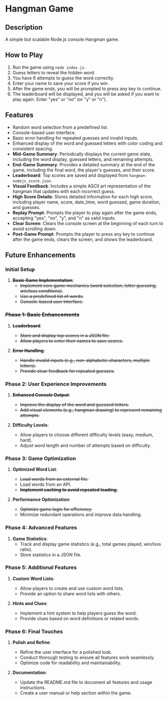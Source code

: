 # Hangman Game

## Description

A simple but scalable Node.js console Hangman game.

## How to Play

1. Run the game using `node index.js`.
2. Guess letters to reveal the hidden word.
3. You have 6 attempts to guess the word correctly.
4. Enter your name to save your score if you win.
5. After the game ends, you will be prompted to press any key to continue.
6. The leaderboard will be displayed, and you will be asked if you want to play again. Enter "yes" or "no" (or "y" or "n").

## Features

- Random word selection from a predefined list.
- Console-based user interface.
- Basic error handling for repeated guesses and invalid inputs.
- Enhanced display of the word and guessed letters with color coding and consistent spacing.
- **Mid-Game Summary**: Periodically displays the current game state, including the word display, guessed letters, and remaining attempts.
- **End-Game Summary**: Provides a detailed summary at the end of the game, including the final word, the player's guesses, and their score.
- **Leaderboard**: Top scores are saved and displayed from `hangman-nodejs_score.json`.
- **Visual Feedback**: Includes a simple ASCII art representation of the hangman that updates with each incorrect guess.
- **High Score Details**: Stores detailed information for each high score, including player name, score, date_time, word guessed, game duration, and guesses.
- **Replay Prompt**: Prompts the player to play again after the game ends, accepting "yes", "no", "y", and "n" as valid inputs.
- **Clear Screen**: Clears the console screen at the beginning of each turn to avoid scrolling down.
- **Post-Game Prompt**: Prompts the player to press any key to continue after the game ends, clears the screen, and shows the leaderboard.

## Future Enhancements

### Initial Setup

1. ~~**Basic Game Implementation**~~:
   - ~~Implement core game mechanics (word selection, letter guessing, win/loss conditions).~~
   - ~~Use a predefined list of words.~~
   - ~~Console-based user interface.~~

### ~~Phase 1: Basic Enhancements~~
1. ~~**Leaderboard**~~:
   - ~~Store and display top scores in a JSON file.~~
   - ~~Allow players to enter their names to save scores.~~

2. ~~**Error Handling**~~:
   - ~~Handle invalid inputs (e.g., non-alphabetic characters, multiple letters).~~
   - ~~Provide clear feedback for repeated guesses.~~

### Phase 2: User Experience Improvements

1. ~~**Enhanced Console Output**:~~
   - ~~Improve the display of the word and guessed letters.~~
   - ~~Add visual elements (e.g., hangman drawing) to represent remaining attempts.~~

2. **Difficulty Levels**:
   - Allow players to choose different difficulty levels (easy, medium, hard).
   - Adjust word length and number of attempts based on difficulty.

### Phase 3: Game Optimization

1. **Optimized Word List**:
   - ~~Load words from an external file.~~
   - Load words from an API.
   - ~~**Implement caching to avoid repeated loading.**~~

2. **Performance Optimization**:
   - ~~Optimize game logic for efficiency.~~
   - Minimize redundant operations and improve data handling.

### Phase 4: Advanced Features

1. **Game Statistics**:
   - Track and display game statistics (e.g., total games played, win/loss ratio).
   - Store statistics in a JSON file.

### Phase 5: Additional Features

1. **Custom Word Lists**:
    - Allow players to create and use custom word lists.
    - Provide an option to share word lists with others.

2. **Hints and Clues**:
    - Implement a hint system to help players guess the word.
    - Provide clues based on word definitions or related words.

### Phase 6: Final Touches

1. **Polish and Refine**:
    - Refine the user interface for a polished look.
    - Conduct thorough testing to ensure all features work seamlessly.
    - Optimize code for readability and maintainability.

2. **Documentation**:
    - Update the README.md file to document all features and usage instructions.
    - Create a user manual or help section within the game.

<!-- MD047/single-trailing-newline -->
<!-- MD022/blanks-around-headings -->
<!-- MD029/ol-prefix -->